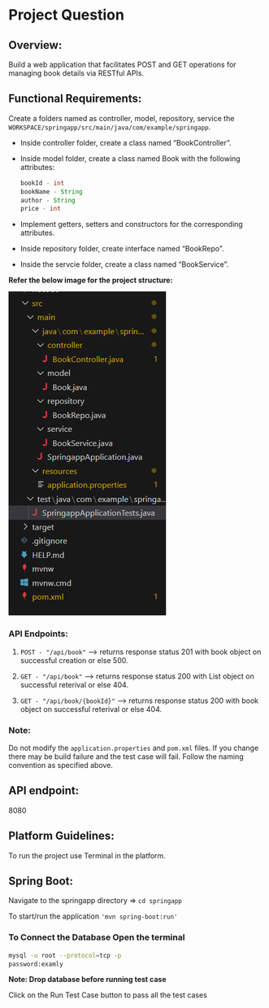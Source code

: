 # Project Question

## Overview:

Build a web application that facilitates POST and GET  operations for managing book details via RESTful APIs.


## Functional Requirements:       

Create a folders named as controller, model, repository, service the `WORKSPACE/springapp/src/main/java/com/example/springapp`.

- Inside  controller folder, create a class named  “BookController”.

- Inside model folder, create a class named Book with the following attributes:

    ```java
    bookId - int
    bookName - String
    author - String
    price - int
    ```

- Implement getters, setters and constructors for the corresponding attributes.

- Inside repository folder, create interface named “BookRepo”.

- Inside the servcie folder, create a class named “BookService”.


**Refer the below image for the project structure:**

![alt text](image.png)


### API Endpoints:

1. `POST - "/api/book"` --> returns response status 201 with book object on successful creation or else 500. 

2. `GET - "/api/book"` -->    returns response status 200 with List<Book> object on successful reterival or else 404.

3. `GET - "/api/book/{bookId}"` -->   returns response status 200 with book object on successful reterival or else 404.


### Note:

Do not modify the `application.properties` and `pom.xml` files. If you change there may be build failure and the test case will fail. Follow the naming convention as specified above.


## API endpoint:

8080

## Platform Guidelines:

To run the project use Terminal in the platform.


## Spring Boot:

Navigate to the springapp directory => `cd springapp`

To start/run the application `'mvn spring-boot:run'`



### To Connect the Database Open the terminal

```sh
mysql -u root --protocol=tcp -p
password:examly
```


**Note: Drop database before running test case**


Click on the Run Test Case button to pass all the test cases
